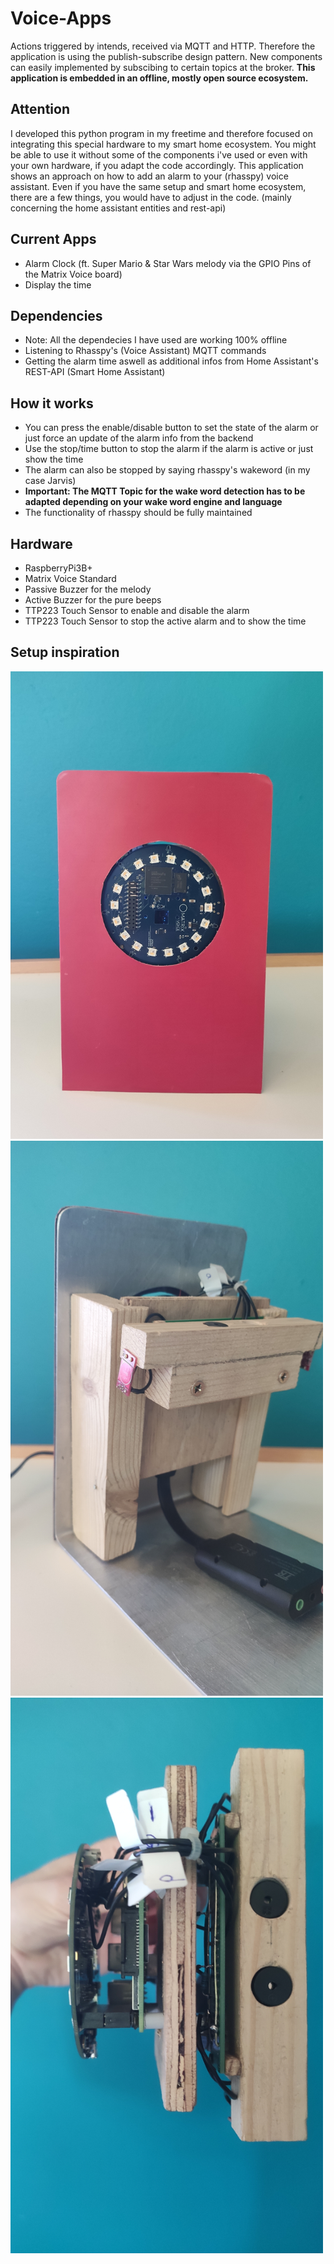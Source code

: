 # Voice-Apps
Actions triggered by intends, received via MQTT and HTTP. Therefore the application is using the publish-subscribe design pattern. New components can easily implemented by subscibing to certain topics at the broker. **This application is embedded in an offline, mostly open source ecosystem.**

## Attention
I developed this python program in my freetime and therefore focused on integrating this special hardware to my smart home ecosystem. You might be able to use it without some of the components i've used or even with your own hardware, if you adapt the code accordingly. This application shows an approach on how to add an alarm to your (rhasspy) voice assistant. Even if you have the same setup and smart home ecosystem, there are a few things, you would have to adjust in the code. (mainly concerning the home assistant entities and rest-api)

## Current Apps
- Alarm Clock (ft. Super Mario & Star Wars melody via the GPIO Pins of the Matrix Voice board)
- Display the time

## Dependencies
- Note: All the dependecies I have used are working 100% offline
- Listening to Rhasspy's (Voice Assistant) MQTT commands
- Getting the alarm time aswell as additional infos from Home Assistant's REST-API (Smart Home Assistant)

## How it works
- You can press the enable/disable button to set the state of the alarm or just force an update of the alarm info from the backend
- Use the stop/time button to stop the alarm if the alarm is active or just show the time
- The alarm can also be stopped by saying rhasspy's wakeword (in my case Jarvis)
- **Important: The MQTT Topic for the wake word detection has to be adapted depending on your wake word engine and language**
- The functionality of rhasspy should be fully maintained

## Hardware
- RaspberryPi3B+
- Matrix Voice Standard
- Passive Buzzer for the melody
- Active Buzzer for the pure beeps
- TTP223 Touch Sensor to enable and disable the alarm
- TTP223 Touch Sensor to stop the active alarm and to show the time

## Setup inspiration
<img src="https://github.com/MuellerNicolas/voice-apps/blob/master/src/img/voice-control-jarvis.jpg" width="500em"></img>
<img src="https://github.com/MuellerNicolas/voice-apps/blob/master/src/img/voice-control-from-side.jpg" width="500em"></img>
<img src="https://github.com/MuellerNicolas/voice-apps/blob/master/src/img/voice-control-from-above.jpg" width="500em"></img>

